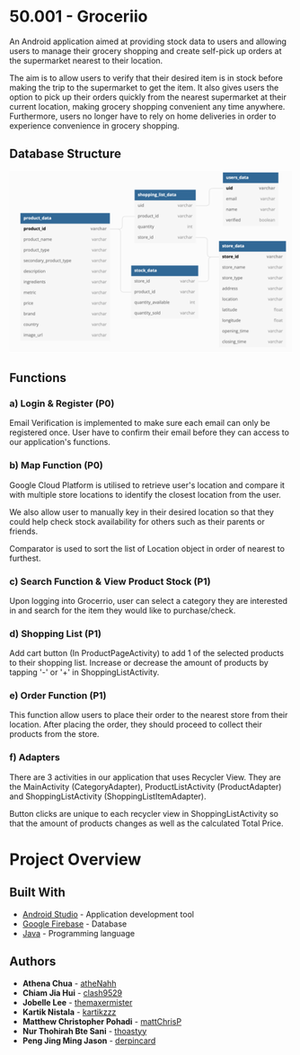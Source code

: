 
# 50.001 - Groceriio

An Android application aimed at providing stock data to users and allowing users to manage their grocery shopping and create self-pick up orders at the supermarket nearest to their location.

The aim is to allow users to verify that their desired item is in stock before making the trip to the supermarket to get the item. It also gives users the option to pick up their orders quickly from the nearest supermarket at their current location, making grocery shopping convenient any time anywhere. Furthermore, users no longer have to rely on home deliveries in order to experience convenience in grocery shopping.

## Database Structure

<img src="images/database_model.png">

## Functions

### a) Login & Register (P0)

Email Verification is implemented to make sure each email can only be registered once. 
User have to confirm their email before they can access to our application's functions.

### b) Map Function (P0)

Google Cloud Platform is utilised to retrieve user's location and compare it with
multiple store locations to identify the closest location from the user.

We also allow user to manually key in their desired location so that they could
help check stock availability for others such as their parents or friends.

Comparator is used to sort the list of Location object in order of nearest to furthest.


### c) Search Function & View Product Stock (P1)

Upon logging into Grocerrio, user can select a category they are interested in and search for the
item they would like to purchase/check.


### d) Shopping List (P1)

Add cart button (In ProductPageActivity) to add 1 of the selected products to their shopping list.
Increase or decrease the amount of products by tapping '-' or '+' in ShoppingListActivity.


### e) Order Function (P1)

This function allow users to place their order to the nearest store from their location.
After placing the order, they should proceed to collect their products from the store.

### f) Adapters 

There are 3 activities in our application that uses Recycler View.
They are the MainActivity (CategoryAdapter), ProductListActivity (ProductAdapter) and ShoppingListActivity (ShoppingListItemAdapter).

Button clicks are unique to each recycler view in ShoppingListActivity so that the amount of products changes as well as the calculated Total Price.

# Project Overview

## Built With

* [Android Studio](https://developer.android.com/studio) - Application development tool
* [Google Firebase](https://firebase.google.com) - Database
* [Java](https://www.java.com/en/) - Programming language

## Authors

* **Athena Chua** - [atheNahh](https://github.com/atheNahh)
* **Chiam Jia Hui** - [clash9529](https://github.com/clash9529)
* **Jobelle Lee** - [themaxermister](https://github.com/themaxermister)
* **Kartik Nistala** - [kartikzzz](https://github.com/kartikzzz)
* **Matthew Christopher Pohadi** - [mattChrisP](https://github.com/mattChrisP)
* **Nur Thohirah Bte Sani** - [thoastyy](https://github.com/thoastyy)
* **Peng Jing Ming Jason** - [derpincard](https://github.com/derpincard)


